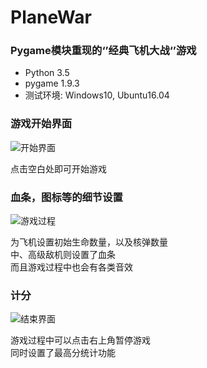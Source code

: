 # PlaneWar
### Pygame模块重现的‘’经典飞机大战‘’游戏

- Python 3.5
- pygame 1.9.3
- 测试环境: Windows10, Ubuntu16.04


### 游戏开始界面
![开始界面](http://p79r368jm.bkt.clouddn.com/game/PlaneIndex.png)

点击空白处即可开始游戏


### 血条，图标等的细节设置
![游戏过程](http://p79r368jm.bkt.clouddn.com/game/PlaneGame.png)

为飞机设置初始生命数量，以及核弹数量<br>
中、高级敌机则设置了血条<br>
而且游戏过程中也会有各类音效


### 计分
![结束界面](http://p79r368jm.bkt.clouddn.com/game/GameOver.png)

游戏过程中可以点击右上角暂停游戏<br>
同时设置了最高分统计功能
